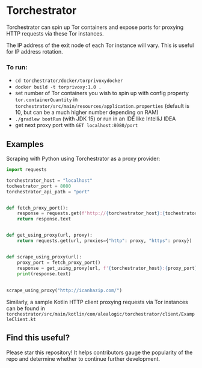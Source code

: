 # Torchestrator

Torchestrator can spin up Tor containers and expose ports for proxying HTTP requests via these Tor instances.

The IP address of the exit node of each Tor instance will vary. This is useful for IP address rotation.

### To run:
    
- `cd torchestrator/docker/torprivoxydocker`
- `docker build -t torprivoxy:1.0 .`
- set number of Tor containers you wish to spin up with config property `tor.containerQuantity` in `torchestrator/src/main/resources/application.properties` 
  (default is 10, but can be a much higher number depending on RAM)
- `./gradlew bootRun` (with JDK 15) or run in an IDE like IntelliJ IDEA
- get next proxy port with `GET localhost:8080/port`

## Examples

Scraping with Python using Torchestrator as a proxy provider:
```python
import requests

torchestrator_host = "localhost"
tochestrator_port = 8080
torchestrator_api_path = "port"


def fetch_proxy_port():
    response = requests.get(f'http://{torchestrator_host}:{tochestrator_port}/{torchestrator_api_path}')
    return response.text


def get_using_proxy(url, proxy):
    return requests.get(url, proxies={"http": proxy, "https": proxy})


def scrape_using_proxy(url):
    proxy_port = fetch_proxy_port()
    response = get_using_proxy(url, f'{torchestrator_host}:{proxy_port}')
    print(response.text)
  
    
scrape_using_proxy("http://icanhazip.com/")
```

Similarly, a sample Kotlin HTTP client proxying requests via Tor instances can be found in `torchestrator/src/main/kotlin/com/alealogic/torchestrator/client/ExampleClient.kt`

## Find this useful?
Please star this repository! It helps contributors gauge the popularity of the repo and determine whether to continue further development.
